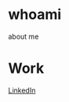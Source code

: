 # whoami
about me

# Work

[LinkedIn](https://www.linkedin.com/in/benjamineastmond/?lipi=urn%3Ali%3Apage%3Ad_flagship3_feed%3BmWQ9PHKHSCyAcEU5acpKVQ%3D%3D&licu=urn%3Ali%3Acontrol%3Ad_flagship3_feed-identity_welcome_message)

